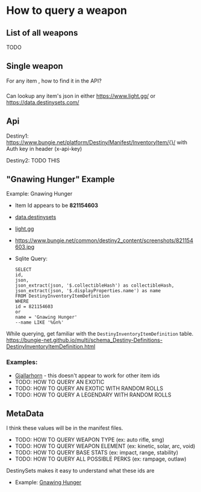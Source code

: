 # How to query a weapon

## List of all weapons
TODO

## Single weapon
For any item <Name>, how to find it in the API?


### 
Can lookup any item's json in either https://www.light.gg/ or https://data.destinysets.com/


## Api
Destiny1:
https://www.bungie.net/platform/Destiny/Manifest/InventoryItem/{}/
with Auth key in header (x-api-key)

Destiny2: TODO THIS

## "Gnawing Hunger" Example
Example: Gnawing Hunger
- Item Id appears to be **821154603**
- [data.destinysets](https://data.destinysets.com/i/InventoryItem:821154603)
- [light.gg](https://www.light.gg/db/items/821154603/gnawing-hunger/)
- https://www.bungie.net/common/destiny2_content/screenshots/821154603.jpg

- Sqlite Query:
    ```
    SELECT 
    id,
    json,
    json_extract(json, '$.collectibleHash') as collectibleHash,
    json_extract(json, '$.displayProperties.name') as name
  FROM DestinyInventoryItemDefinition
  WHERE 
  id = 821154603 
  or
  name = 'Gnawing Hunger'
  --name LIKE '%Gn%'
  ```

While querying, get familiar with the `DestinyInventoryItemDefinition` table.
https://bungie-net.github.io/multi/schema_Destiny-Definitions-DestinyInventoryItemDefinition.html



### Examples:
- [Gjallarhorn](https://www.bungie.net/platform/Destiny/Manifest/InventoryItem/1274330687/) - this doesn't appear to work for other item ids
- TODO: HOW TO QUERY AN EXOTIC
- TODO: HOW TO QUERY AN EXOTIC WITH RANDOM ROLLS
- TODO: HOW TO QUERY A LEGENDARY WITH RANDOM ROLLS

## MetaData
I think these values will be in the manifest files.

- TODO: HOW TO QUERY WEAPON TYPE (ex: auto rifle, smg)
- TODO: HOW TO QUERY WEAPON ELEMENT (ex: kinetic, solar, arc, void)
- TODO: HOW TO QUERY BASE STATS (ex: impact, range, stability)
- TODO: HOW TO QUERY ALL POSSIBLE PERKS (ex: rampage, outlaw)


DestinySets makes it easy to understand what these ids are
- Example: [Gnawing Hunger](https://data.destinysets.com/i/InventoryItem:821154603)
